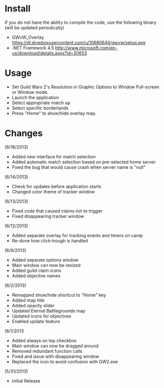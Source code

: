 Install
============
If you do not have the ability to compile the code, use the following binary (will be updated periodically)
- GWvW_Overlay https://dl.dropboxusercontent.com/u/10680644/gwvw/setup.exe
- .NET Framework 4.5 http://www.microsoft.com/en-us/download/details.aspx?id=30653

Usage
============
- Set Guild Wars 2's Resolution  in Graphic Options to Window Full-screen or Window mode.
- Launch the application
- Select appropriate match up
- Select specific borderlands
- Press "Home" to show/hide overlay map.

Changes
============
(6/18/2013)
- Added new interface for match selection
- Added automatic match selection based on pre-selected home server
- Fixed the bug that would cause crash when server name is "null"

(6/14/2013)
- Check for updates before application starts
- Changed color theme of tracker window

(6/13/2013)
- Fixed code that caused claims not to trigger
- Fixed disappearing tracker window

(6/12/2013)
- Added separate overlay for tracking events and timers on camp
- Re-done how click-trough is handled

(6/9/2013)
- Added separate options window
- Main window can now be resized
- Added guild claim icons
- Added objective names

(6/2/2013)
- Remapped show/hide shortcut to "Home" key
- Added map title
- Added opacity slider
- Updated Eternal Battlegrounds map
- Updated icons for objectives
- Enabled update feature

(6/1/2013
- Added always on top checkbox
- Main window can now be dragged around
- Removed redundant function calls
- Fixed and issue with disappearing window
- Replaced the icon to avoid confusion with GW2.exe

(5/31/2013)
- Initial Release
